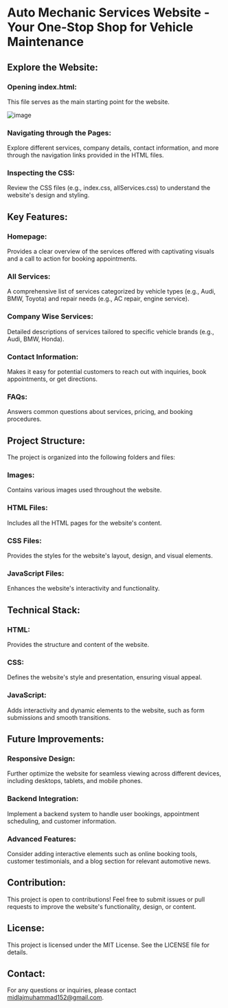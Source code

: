 # Auto Mechanic Services Website - Your One-Stop Shop for Vehicle Maintenance
## Explore the Website:
### Opening index.html:
This file serves as the main starting point for the website.

![image](https://github.com/user-attachments/assets/83107ae3-bc4e-413d-8fce-15b341334700)


### Navigating through the Pages:
Explore different services, company details, contact information, and more through the navigation links provided in the HTML files.

### Inspecting the CSS:
Review the CSS files (e.g., index.css, allServices.css) to understand the website's design and styling.

## Key Features:
### Homepage:
Provides a clear overview of the services offered with captivating visuals and a call to action for booking appointments.

### All Services:
A comprehensive list of services categorized by vehicle types (e.g., Audi, BMW, Toyota) and repair needs (e.g., AC repair, engine service).

### Company Wise Services:
Detailed descriptions of services tailored to specific vehicle brands (e.g., Audi, BMW, Honda).

### Contact Information:
Makes it easy for potential customers to reach out with inquiries, book appointments, or get directions.

### FAQs:
Answers common questions about services, pricing, and booking procedures.

## Project Structure:
The project is organized into the following folders and files:

### Images:
Contains various images used throughout the website.

### HTML Files:
Includes all the HTML pages for the website's content.

### CSS Files:
Provides the styles for the website's layout, design, and visual elements.

### JavaScript Files:
Enhances the website's interactivity and functionality.

## Technical Stack:
### HTML:
Provides the structure and content of the website.

### CSS:
Defines the website's style and presentation, ensuring visual appeal.

### JavaScript:
Adds interactivity and dynamic elements to the website, such as form submissions and smooth transitions.

## Future Improvements:
### Responsive Design:
Further optimize the website for seamless viewing across different devices, including desktops, tablets, and mobile phones.

### Backend Integration:
Implement a backend system to handle user bookings, appointment scheduling, and customer information.

### Advanced Features:
Consider adding interactive elements such as online booking tools, customer testimonials, and a blog section for relevant automotive news.

## Contribution:
This project is open to contributions! Feel free to submit issues or pull requests to improve the website's functionality, design, or content.

## License:
This project is licensed under the MIT License. See the LICENSE file for details.

## Contact:
For any questions or inquiries, please contact midlajmuhammad152@gmail.com.
